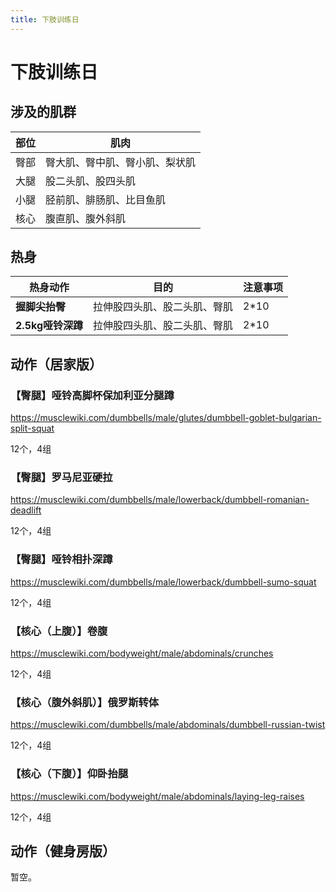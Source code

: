 ```yaml
---
title: 下肢训练日
---
```


# 下肢训练日

## 涉及的肌群

| 部位 | 肌肉              |
|----|-----------------|
| 臀部 | 臀大肌、臀中肌、臀小肌、梨状肌 |
| 大腿 | 股二头肌、股四头肌       |
| 小腿 | 胫前肌、腓肠肌、比目鱼肌    |
| 核心 | 腹直肌、腹外斜肌        |


## 热身

| 热身动作      | 目的             | 注意事项 |
|-----------|----------------|------|
| **握脚尖抬臀** | 拉伸股四头肌、股二头肌、臀肌 | 2*10 |
| **2.5kg哑铃深蹲** | 拉伸股四头肌、股二头肌、臀肌 | 2*10 |

## 动作（居家版）

### 【臀腿】哑铃高脚杯保加利亚分腿蹲

<https://musclewiki.com/dumbbells/male/glutes/dumbbell-goblet-bulgarian-split-squat>

12个，4组

### 【臀腿】罗马尼亚硬拉

<https://musclewiki.com/dumbbells/male/lowerback/dumbbell-romanian-deadlift>

12个，4组

### 【臀腿】哑铃相扑深蹲

<https://musclewiki.com/dumbbells/male/lowerback/dumbbell-sumo-squat>

12个，4组

### 【核心（上腹）】卷腹

<https://musclewiki.com/bodyweight/male/abdominals/crunches>

12个，4组


### 【核心（腹外斜肌）】俄罗斯转体

<https://musclewiki.com/dumbbells/male/abdominals/dumbbell-russian-twist>

12个，4组

### 【核心（下腹）】仰卧抬腿

<https://musclewiki.com/bodyweight/male/abdominals/laying-leg-raises>

12个，4组


## 动作（健身房版）

暂空。




